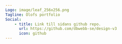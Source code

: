 ```yaml
---
Logo: image/leaf_256x256.png
Tagline: Olofs portfolio
Social:
    - title: Link till sidans github repo.
      url: https://github.com/dbwebb-se/design-v3
      icon: github
---
```

